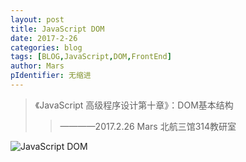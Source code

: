 ```yaml
---
layout: post
title: JavaScript DOM
date: 2017-2-26
categories: blog
tags: [BLOG,JavaScript,DOM,FrontEnd]
author: Mars
pIdentifier: 无缩进
---
```

> 《JavaScript 高级程序设计第十章》：DOM基本结构
>> ————2017.2.26 Mars 北航三馆314教研室

![JavaScript DOM](/assets/pics/blogPics/DOM.svg 'JavaScript')
